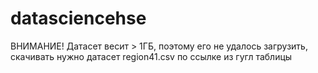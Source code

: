 # datasciencehse

ВНИМАНИЕ! Датасет весит > 1ГБ, поэтому его не удалось загрузить, скачивать нужно датасет region41.csv по ссылке из гугл таблицы
